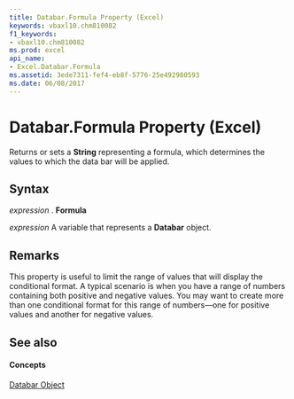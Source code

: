 ```yaml
---
title: Databar.Formula Property (Excel)
keywords: vbaxl10.chm810082
f1_keywords:
- vbaxl10.chm810082
ms.prod: excel
api_name:
- Excel.Databar.Formula
ms.assetid: 3ede7311-fef4-eb8f-5776-25e492980593
ms.date: 06/08/2017
---
```



# Databar.Formula Property (Excel)

Returns or sets a  **String** representing a formula, which determines the values to which the data bar will be applied.


## Syntax

 _expression_ . **Formula**

 _expression_ A variable that represents a **Databar** object.


## Remarks

This property is useful to limit the range of values that will display the conditional format. A typical scenario is when you have a range of numbers containing both positive and negative values. You may want to create more than one conditional format for this range of numbers—one for positive values and another for negative values.


## See also


#### Concepts


[Databar Object](Excel.Databar.md)


